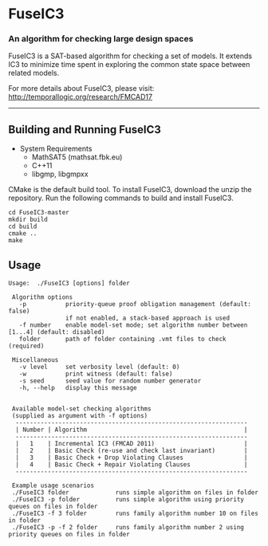 # FuseIC3
### An algorithm for checking large design spaces

FuseIC3 is a SAT-based algorithm for checking a set of models. It extends IC3 to minimize time spent in exploring the common state space between related models. 

For more details about FuseIC3, please visit: http://temporallogic.org/research/FMCAD17

---

## Building and Running FuseIC3

* System Requirements
  * MathSAT5 (mathsat.fbk.eu)
  * C++11
  * libgmp, libgmpxx 
  
CMake is the default build tool. To install FuseIC3, download the unzip the repository. Run the following commands to build and install FuseIC3.

```
cd FuseIC3-master
mkdir build
cd build
cmake ..
make
```

## Usage

```
Usage:  ./FuseIC3 [options] folder

 Algorithm options
   -p           priority-queue proof obligation management (default: false)
                if not enabled, a stack-based approach is used
   -f number    enable model-set mode; set algorithm number between [1...4] (default: disabled)
   folder       path of folder containing .vmt files to check (required)

 Miscellaneous
   -v level     set verbosity level (default: 0)
   -w           print witness (default: false)
   -s seed      seed value for random number generator
   -h, --help   display this message


 Available model-set checking algorithms
 (supplied as argument with -f options)
  -----------------------------------------------------------------
  | Number | Algorithm                                            |
  -----------------------------------------------------------------
  |   1    | Incremental IC3 (FMCAD 2011)                         |
  |   2    | Basic Check (re-use and check last invariant)        |
  |   3    | Basic Check + Drop Violating Clauses                 |
  |   4    | Basic Check + Repair Violating Clauses               |
  -----------------------------------------------------------------

 Example usage scenarios
 ./FuseIC3 folder             runs simple algorithm on files in folder
 ./FuseIC3 -p folder          runs simple algorithm using priority queues on files in folder
 ./FuseIC3 -f 3 folder        runs family algorithm number 10 on files in folder
 ./FuseIC3 -p -f 2 folder     runs family algorithm number 2 using priority queues on files in folder
```
